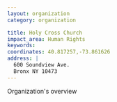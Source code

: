 ```yaml
---
layout: organization
category: organization

title: Holy Cross Church
impact_area: Human Rights
keywords: 
coordinates: 40.817257,-73.861626
address: |
  600 Soundview Ave.
  Bronx NY 10473
---
```

Organization's overview
